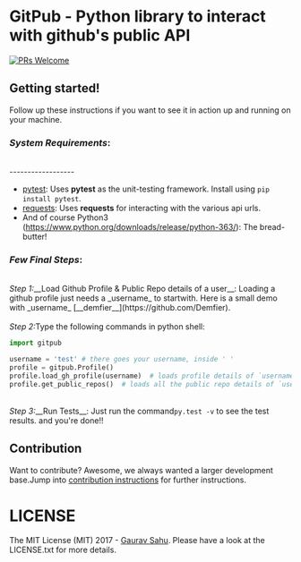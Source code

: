 # GitPub - Python library to interact with github's public API
[![PRs Welcome](https://img.shields.io/badge/PRs-welcome-brightgreen.svg?style=flat-square)](http://makeapullrequest.com)


## Getting started!
Follow up these instructions if you want to see it in action up and running on your machine.

### <em>System Requirements</em>:
<br>------------------
* [pytest](http://doc.pytest.org/en/latest/): Uses __pytest__ as the unit-testing framework. Install using <code>pip install pytest</code>.
* [requests](https://pypi.python.org/pypi/requests/2.11.1): Uses __requests__ for interacting with the various api urls.
* And of course Python3 (https://www.python.org/downloads/release/python-363/): The bread-butter!


### <em>Few Final Steps</em>:
<br>
<i>Step 1:</i>__Load Github Profile & Public Repo details of a user__: Loading a github profile just needs a _username_ to startwith. Here is a small demo with _username_ [__demfier__](https://github.com/Demfier).<br>
<br>
<i>Step 2:</i>Type the following commands in python shell:

```python
import gitpub

username = 'test' # there goes your username, inside ' '
profile = gitpub.Profile()
profile.load_gh_profile(username)  # loads profile details of `username`
profile.get_public_repos()  # loads all the public repo details of `username`
```
<br>
<i>Step 3:</i>__Run Tests__: Just run the command<code>py.test -v</code> to see the test results.
   and you're done!!
<br>


## Contribution
Want to contribute? Awesome, we always wanted a larger development base.Jump into  [contribution instructions](CONTRIBUTING.md) for further instructions.

# LICENSE
The MIT License (MIT) 2017 - [Gaurav Sahu](https://github.com/demfier). Please have a look at the LICENSE.txt for more details.
